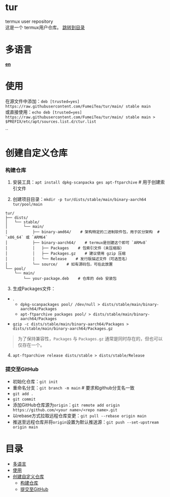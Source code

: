 # tur
termux user repository  
这是一个 termux用户仓库。
[跳转到目录](#contents)

# 多语言 <a name="i8k">
[__en__](README.en.md)

# 使用 <a name="use"/>
在源文件中添加：`deb [trusted=yes] https://raw.githubusercontent.com/FumeiTea/tur/main/ stable main`  
或直接使用：`echo deb [trusted=yes] https://raw.githubusercontent.com/FumeiTea/tur/main/ stable main > $PREFIX/etc/apt/sources.list.d/ctur.list`

``

# 创建自定义仓库 <a name="creatingCustomRepository"/>

### 构建仓库 <a name="buildProject"/>
1. 安装工具：`apt install dpkg-scanpacka ges apt-ftparchive` # 用于创建索引文件

2. 创建项目目录：`mkdir -p tur/dists/stable/main/binary-aarch64  tur/pool/main`

```
tur/
├── dists/
│   └── stable/
│       └── main/
│           ├── binary-amd64/    # 架构特定的二进制软件包，用于区分架构  # `x86_64` 或 `ARM64`
│           ├── binary-aarch64/    # termux是创建这个即可 `ARMv8`
│           │   ├── Packages    # 包索引文件（未压缩版）
│           │   ├── Packages.gz    # 建议使用 gzip 压缩
│           │   └── Release    # 发行版描述文件（可选签名）
│           └── source/    # 如有源码包，可在此放置
└── pool/
    └── main/
        └── your-package.deb    # 仓库的 deb 安装包
```

3. 生成Packages文件：
  - .
    - `dpkg-scanpackages pool/ /dev/null > dists/stable/main/binary-aarch64/Packages`
    - `apt-ftparchive packages pool/ > dists/stable/main/binary-aarch64/Packages`
  - `gzip -c dists/stable/main/binary-aarch64/Packages > dists/stable/main/binary-aarch64/Packages.gz`

> 为了保持兼容性，`Packages` 与 `Packages.gz` 通常是同时存在的，但也可以仅存在一个。

4. `apt-ftparchive release dists/stable > dists/stable/Release`

### 提交至GitHub <a name="commitToGitHub"/>

- 初始化仓库：`git init`
- 重命名分支：`git branch -m main`  # 要求和github分支名一致
- `git add .`
- `git commit`
- 添加GitHub仓库源为`origin`：`git remote add origin https://github.com/<your name>/<repo name>.git`
- 以rebase方式拉取远程仓库变更：`git pull --rebase origin main`
- 推送至远程仓库并将`origin`设置为默认推送源：`git push --set-upstream origin main`

# 目录 <a name="contents"/>
- [多语言](#i8k)
- [使用](#use)
- [创建自定义仓库](#creatingCustomRepository)
  - [构建仓库](#buildProject)
  - [提交至GitHub](#commitToGitHub)
